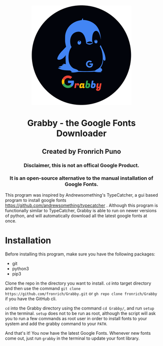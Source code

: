 
<div align="center">

![project logo](https://github.com/fronrich/Grabby/blob/main/Grabby.png?raw=true)

# Grabby - the Google Fonts Downloader

## Created by Fronrich Puno

### Disclaimer, this is not an offical Google Product.

### It is an open-source alternative to the manual installation of Google Fonts.

</div>

This program was inspired by Andrewsomething's TypeCatcher, a gui based program to install google fonts https://github.com/andrewsomething/typecatcher . Although this program is functionally similar to TypeCatcher, Grabby is able to run on newer versions of python, and will automatically download all the latest google fonts at once.

# Installation

Before installing this program, make sure you have the following packages:

- git
- python3
- pip3

Clone the repo in the directory you want to install. `cd` into target directory and then use the command `git clone https://github.com/fronrich/Grabby.git` or `gh repo clone fronrich/Grabby` if you have the GitHub cli.

`cd` into the Grabby directory using the command `cd Grabby/`, and run `setup` in the terminal. `setup` does not to be run as root, although the script will ask you to run a few commands as root user in order to install fonts to your system and add the grabby command to your `PATH`.

And that's it! You now have the latest Google Fonts. Whenever new fonts come out, just run `grabby` in the terminal to update your font library.